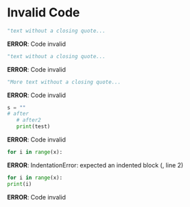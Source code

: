 # Invalid Code

```python
"text without a closing quote...
```

**ERROR**: Code invalid


```python
"text without a closing quote...
```

**ERROR**: Code invalid

```python
"More text without a closing quote...
```

**ERROR**: Code invalid


```python
s = ""
# after
   # after2
   print(test)
```

**ERROR**: Code invalid


```python
for i in range(x):

```

**ERROR**: IndentationError: expected an indented block (<ipython-input>, line 2)


```python
for i in range(x):
print(i)
```

**ERROR**: Code invalid
